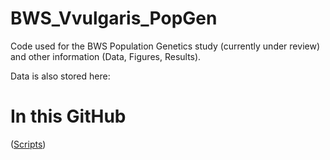 # BWS_Vvulgaris_PopGen
Code used for the BWS Population Genetics study (currently under review) and other information (Data, Figures, Results). 

Data is also stored here: 

# In this GitHub

([Scripts](https://github.com/iona-ce/BWS_Vvulgaris_PopGen/tree/main/Scripts))
